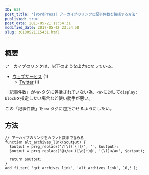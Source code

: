 ```yaml
---
ID: 639
post_title: '[WordPress] アーカイブのリンクに記事件数を包括する方法'
published: true
post_date: 2013-05-21 11:54:31
modified_date: 2017-05-02 23:54:58
slug: 20130521115431.html
---
```

<!--more-->

<h2>概要</h2>

アーカイブのリンクは、以下のような出力になっている。

<div class="sandbox">
<ul>
<li><a href="#">ウェブサービス</a> (1)
 <ul class="children">
  <li><a href="#">Twitter</a> (1)
 </ul>
</li>
</ul>
</div>

「記事件数」が<code>&lt;a&gt;</code>タグに包括されていない為、<code>&lt;a&gt;</code>に対して<code>display: block</code>を指定したい場合など使い勝手が悪い。

この「記事件数」を<code>&lt;a&gt;</code>タグに包括させるようにしたい。

<h2>方法</h2>

<pre><code class="language-php">// アーカイブのリンクをカウント数まで含める
function alt_archives_link($output) {
  $output = preg_replace('/[\[()\]]/', '', $output);
  $output = preg_replace('@&lt;/a&gt; ([\d]+)@', '(\1)&lt;/a&gt;', $output);

  return $output;
}
add_filter( 'get_archives_link', 'alt_archives_link', 10,2 );
</code></pre>